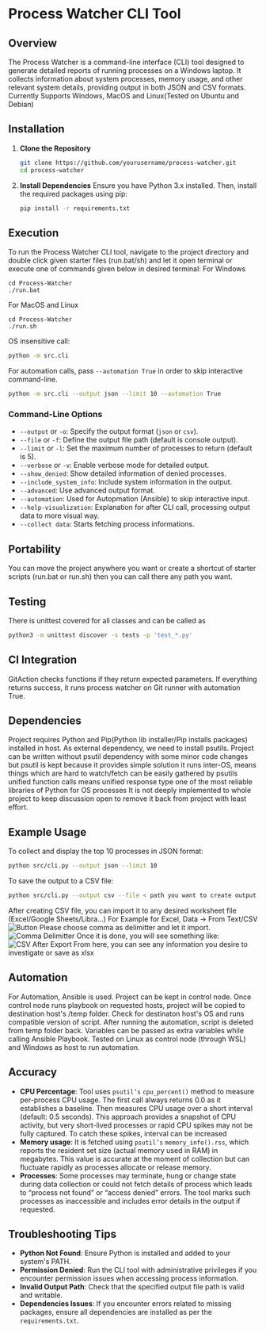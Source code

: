 # Process Watcher CLI Tool

## Overview
The Process Watcher is a command-line interface (CLI) tool designed to generate detailed reports of running processes on a Windows laptop. It collects information about system processes, memory usage, and other relevant system details, providing output in both JSON and CSV formats.
Currently Supports Windows, MacOS and Linux(Tested on Ubuntu and Debian)


## Installation

1. **Clone the Repository**
   ```bash
   git clone https://github.com/yourusername/process-watcher.git
   cd process-watcher
   ```

2. **Install Dependencies**
   Ensure you have Python 3.x installed. Then, install the required packages using pip:
   ```bash
   pip install -r requirements.txt
   ```

## Execution

To run the Process Watcher CLI tool, navigate to the project directory and double click given starter files (run.bat/sh) and let it open terminal or execute one of commands given below in desired terminal:
For Windows
```
cd Process-Watcher
./run.bat
```

For MacOS and Linux 
```
cd Process-Watcher
./run.sh
```

OS insensitive call:
```bash
python -m src.cli
```

For automation calls, pass `--automation True` in order to skip interactive command-line.

```bash
python -m src.cli --output json --limit 10 --automation True
```


### Command-Line Options
- `--output` or `-o`: Specify the output format (`json` or `csv`).
- `--file` or `-f`: Define the output file path (default is console output).
- `--limit` or `-l`: Set the maximum number of processes to return (default is 5).
- `--verbose` or `-v`: Enable verbose mode for detailed output.
- `--show_denied`: Show detailed information of denied processes.
- `--include_system_info`: Include system information in the output.
- `--advanced`: Use advanced output format.
- `--automation`: Used for Autopmation (Ansible) to skip interactive input.
- `--help-visualization`: Explanation for after CLI call, processing output data to more visual way.
- `--collect data`: Starts fetching process informations.


## Portability

You can move the project anywhere you want or create a shortcut of starter scripts (run.bat or run.sh) then you can call there any path you want.


## Testing

There is unittest covered for all classes and can be called as
```bash
python3 -m unittest discover -s tests -p 'test_*.py'
```


## CI Integration

GitAction checks functions if they return expected parameters. If everything returns success, it runs process watcher on Git runner with automation True.

## Dependencies

Project requires Python and Pip(Python lib installer/Pip installs packages) installed in host. As external dependency, we need to install psutils.
Project can be written without psutil dependency with some minor code changes but psutil is kept because
it provides simple solution
it runs inter-OS, means things which are hard to watch/fetch can be easily gathered by psutils
unified function calls means unified response type
one of the most reliable libraries of Python for OS processes
It is not deeply implemented to whole project to keep discussion open to remove it back from project with least effort.


## Example Usage

To collect and display the top 10 processes in JSON format:

```bash
python src/cli.py --output json --limit 10
```

To save the output to a CSV file:

```bash
python src/cli.py --output csv --file < path you want to create output file at > --limit 10
```
After creating CSV file, you can import it to any desired worksheet file (Excel/Google Sheets/Libra...)
For Example for Excel, Data -> From Text/CSV
![Button](image-1.png)
Please choose comma as delimitter and let it import.
![Comma Delimitter](image-2.png)
Once it is done, you will see something like:
![CSV After Export](image-3.png)
From here, you can see any information you desire to investigate or save as xlsx


## Automation

For Automation, Ansible is used.
Project can be kept in control node.
Once control node runs playbook on requested hosts, project will be copied to destination host's /temp folder.
Check for destinaton host's OS and runs compatible version of script.
After running the automation, script is deleted from temp folder back.
Variables can be passed as extra variables while calling Ansible Playbook.
Tested on Linux as control node (through WSL) and Windows as host to run automation.


## Accuracy

- **CPU Percentage**: Tool uses `psutil’s` `cpu_percent()` method to measure per-process CPU usage. The first call always returns 0.0 as it establishes a baseline. Then measures CPU usage over a short interval (default: 0.5 seconds). This approach provides a snapshot of CPU activity, but very short-lived processes or rapid CPU spikes may not be fully captured. To catch these spikes, interval can be increased
- **Memory usage**: It is fetched using `psutil’s` `memory_info().rss`, which reports the resident set size (actual memory used in RAM) in megabytes. This value is accurate at the moment of collection but can fluctuate rapidly as processes allocate or release memory.
- **Processes**: Some processes may terminate, hung or change state during data collection or could not fetch details of process which leads to “process not found” or “access denied” errors.
The tool marks such processes as inaccessible and includes error details in the output if requested.


## Troubleshooting Tips

- **Python Not Found**: Ensure Python is installed and added to your system's PATH.
- **Permission Denied**: Run the CLI tool with administrative privileges if you encounter permission issues when accessing process information.
- **Invalid Output Path**: Check that the specified output file path is valid and writable.
- **Dependencies Issues**: If you encounter errors related to missing packages, ensure all dependencies are installed as per the `requirements.txt`.

